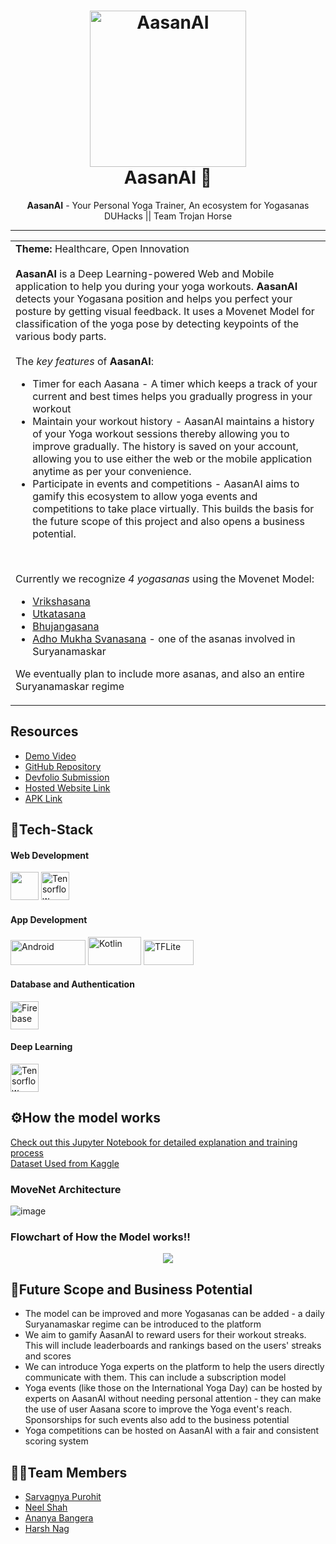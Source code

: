 <h1 align="center">
  <a href="https://github.com/saRvaGnyA/AasanAI">
    <img src="https://user-images.githubusercontent.com/24823649/179339376-1806c895-b200-473c-ab78-7554b130d912.gif" alt="AasanAI" width="250" height="250">
  </a>
  <br>
  AasanAI 🙏
</h1>

<div align="center">
   <strong>AasanAI</strong> - Your Personal Yoga Trainer, An ecosystem for Yogasanas<br>
  DUHacks || Team Trojan Horse
</div>
<hr>

<table>
  <tr>
    <td>
      <strong>Theme:</strong> Healthcare, Open Innovation <br> <br>
      <strong>AasanAI</strong> is a Deep Learning-powered Web and Mobile application to help you during your yoga workouts. <strong>AasanAI</strong> detects your Yogasana position and helps you perfect your posture by getting visual feedback. It uses a Movenet Model for classification of the yoga pose by detecting keypoints of the various body parts. <br> <br>
      The <i>key features</i> of <strong>AasanAI</strong>:
      <ul>
        <li> Timer for each Aasana - A timer which keeps a track of your current and best times helps you gradually progress in your workout
        <li> Maintain your workout history - AasanAI maintains a history of your Yoga workout sessions thereby allowing you to improve gradually. The history is saved on your account, allowing you to use either the web or the mobile application anytime as per your convenience.
        <li> Participate in events and competitions - AasanAI aims to gamify this ecosystem to allow yoga events and competitions to take place virtually. This builds the basis for the future scope of this project and also opens a business potential.
      </ul>
      <br>
      
 Currently we recognize <i>4 yogasanas</i> using the Movenet Model:
      <ul>
        <li><a href = "https://en.wikipedia.org/wiki/Vrikshasana">Vrikshasana</a></li>
        <li><a href = "https://en.wikipedia.org/wiki/Utkatasana">Utkatasana</a></li>
        <li><a href = "https://en.wikipedia.org/wiki/Bhujangasana">Bhujangasana</a></li>
        <li><a href = "https://en.wikipedia.org/wiki/Downward_Dog_Pose">Adho Mukha Svanasana</a> - one of the asanas involved in Suryanamaskar</li>
      </ul>
      We eventually plan to include more asanas, and also an entire Suryanamaskar regime
  </td>
 </tr>
</table>

## Resources
- [Demo Video](https://youtu.be/ZzLv_ronULE)
- [GitHub Repository](https://github.com/saRvaGnyA/AasanAI/)
- [Devfolio Submission](https://devfolio.co/projects/aasanai-your-personal-yoga-trainer-2911)
- [Hosted Website Link](https://aasan-ai.vercel.app/)
- [APK Link](https://drive.google.com/file/d/1_9KDwIHznsWo5kW3VwEDmHa3ooFVGlZA/view?usp=sharing)

## 🤖Tech-Stack

#### Web Development
<a href="https://reactjs.org/" title="React"><img src="https://github.com/get-icon/geticon/raw/master/icons/react.svg" alt="" width="45px" height="45px"></a>
<a href="https://www.tensorflow.org/" title="Tensorflow"><img src="https://github.com/get-icon/geticon/raw/master/icons/tensorflow.svg" alt="Tensorflow" width="45px" height="45px"></a>

#### App Development
<a href="https://developer.android.com/" title="Android"><img src="https://github.com/get-icon/geticon/blob/master/icons/android.svg" alt="Android" width="120px" height="40px"></a>
<a href="https://kotlinlang.org/" title="Kotlin"><img src="https://raw.githubusercontent.com/get-icon/geticon/fc0f660daee147afb4a56c64e12bde6486b73e39/icons/kotlin.svg" alt="Kotlin" width="85px" height="45px"></a>
<a href="https://www.tensorflow.org/lite" title="TFLite"><img src="https://miro.medium.com/max/1400/1*-1bDV_6On3hvf80jVIeVRg.png" alt="TFLite" width="80px" height="40px"></a>

#### Database and Authentication
<a href="https://firebase.google.com/" title="Firebase"><img src="https://github.com/get-icon/geticon/blob/master/icons/firebase.svg" alt="Firebase" width="45px" height="45px"></a>

#### Deep Learning
<a href="https://www.tensorflow.org/" title="Tensorflow"><img src="https://github.com/get-icon/geticon/raw/master/icons/tensorflow.svg" alt="Tensorflow" width="45px" height="45px"></a>

## ⚙How the model works

[Check out this Jupyter Notebook for detailed explanation and training process](https://github.com/saRvaGnyA/AasanAI/blob/main/model/Yoga-Pose-Detection.ipynb)  
[Dataset Used from Kaggle](https://www.kaggle.com/datasets/niharika41298/yoga-poses-dataset)

### **MoveNet Architecture**
![image](https://user-images.githubusercontent.com/84740927/179345392-908fdde3-d9c7-4e61-84f3-2d0dc9946836.png)

### **Flowchart of How the Model works!!**
<div align="center">
<img src = "https://user-images.githubusercontent.com/84740927/179351625-b1e0cc6c-e1f9-474a-bb59-7965b454b2cb.png">
</div>

## 🔮Future Scope and Business Potential
- The model can be improved and more Yogasanas can be added - a daily Suryanamaskar regime can be introduced to the platform
- We aim to gamify AasanAI to reward users for their workout streaks. This will include leaderboards and rankings based on the users' streaks and scores
- We can introduce Yoga experts on the platform to help the users directly communicate with them. This can include a subscription model
- Yoga events (like those on the International Yoga Day) can be hosted by experts on AasanAI without needing personal attention - they can make the use of user Aasana score to improve the Yoga event's reach. Sponsorships for such events also add to the business potential
- Yoga competitions can be hosted on AasanAI with a fair and consistent scoring system

## 👨‍💻Team Members
- [Sarvagnya Purohit](https://github.com/saRvaGnyA)
- [Neel Shah](https://github.com/Neel-Shah-29)
- [Ananya Bangera](https://github.com/ananya-bangera)
- [Harsh Nag](https://github.com/Jigsaw-23122002)
